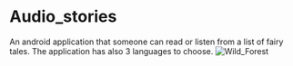 # Audio_stories
An android application that someone can read or listen from a list of fairy tales. The application has also 3 languages to choose.
![Wild_Forest](https://github.com/user-attachments/assets/7298aa52-c4aa-4321-ae72-6b2db5734566)
